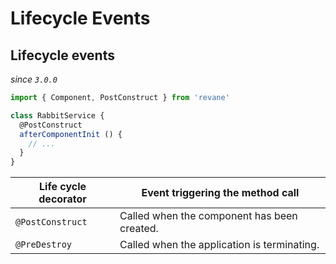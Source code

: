 # Lifecycle Events

## Lifecycle events

*since `3.0.0`*

```ts
import { Component, PostConstruct } from 'revane'

class RabbitService {
  @PostConstruct
  afterComponentInit () {
    // ...
  }
}

```

| Life cycle decorator | Event triggering the method call            |
|----------------------|---------------------------------------------|
| `@PostConstruct`     | Called when the component has been created. |
| `@PreDestroy`        | Called when the application is terminating. |
